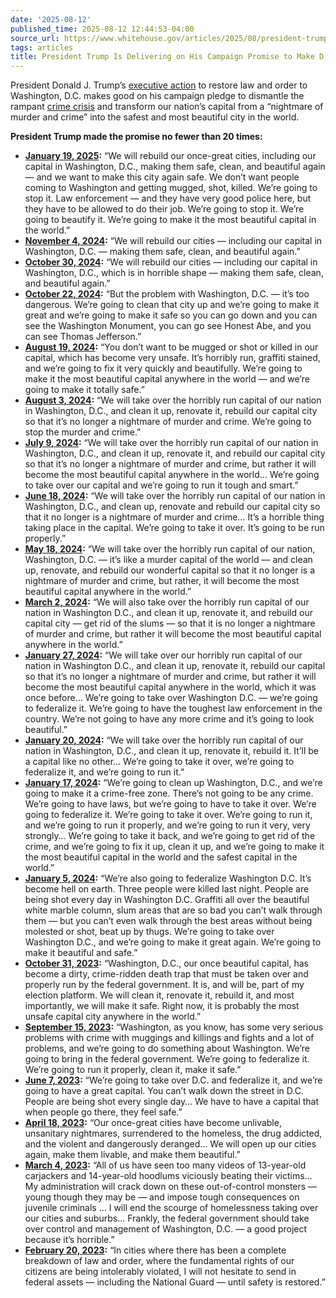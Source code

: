 ```yaml
---
date: '2025-08-12'
published_time: 2025-08-12 12:44:53-04:00
source_url: https://www.whitehouse.gov/articles/2025/08/president-trump-is-delivering-on-his-campaign-promise-to-make-d-c-safe-again/
tags: articles
title: President Trump Is Delivering on His Campaign Promise to Make D.C. Safe Again
---
```

 
President Donald J. Trump’s [executive
action](https://www.whitehouse.gov/fact-sheets/2025/08/fact-sheet-president-donald-j-trump-declares-a-crime-emergency-to-restore-safety-in-the-district-of-columbia/)
to restore law and order to Washington, D.C. makes good on his campaign
pledge to dismantle the rampant [crime
crisis](https://www.whitehouse.gov/articles/2025/08/fact-yes-d-c-crime-is-out-of-control/)
and transform our nation’s capital from a “nightmare of murder and
crime” into the safest and most beautiful city in the world.

**President Trump made the promise no fewer than 20 times:**

-   [**January 19,
    2025**](https://rollcall.com/factbase/trump/transcript/donald-trump-speech-political-rally-washington-january-19-2025/#:~:text=We%20want%20the,do%20their%20job.)**:**
    “We will rebuild our once-great cities, including our capital in
    Washington, D.C., making them safe, clean, and beautiful again — and
    we want to make this city again safe. We don’t want people coming to
    Washington and getting mugged, shot, killed. We’re going to stop it.
    Law enforcement — and they have very good police here, but they have
    to be allowed to do their job. We’re going to stop it. We’re going
    to beautify it. We’re going to make it the most beautiful capital in
    the world.”
-   [**November 4,
    2024**](https://rollcall.com/factbase/trump/transcript/donald-trump-speech-campaign-rally-raleigh-north-carolina-november-4-2024/#209:~:text=We%20will%20rebuild%20our%20cities%2C%20including%20our%20Capitol%20in%20Washington%2C%20D.C.%2C%20making%20them%20safe%2C%20clean%2C%20and%20beautiful%20again.)**:**
    “We will rebuild our cities — including our capital in Washington,
    D.C. — making them safe, clean, and beautiful again.”
-   [**October 30,
    2024**](https://rollcall.com/factbase/trump/transcript/donald-trump-speech-campaign-rally-green-bay-wisconsin-october-30-2024/#197:~:text=We%20will%20rebuild%20our%20cities%2C%20including%20our%20Capitol%20in%20Washington%2C%20D.C.%2C%20which%20is%20in%20horrible%20shape%2C%20making%20them%20safe%2C%20clean%2C%20and%20beautiful%20again.)**:**
    “We will rebuild our cities — including our capital in Washington,
    D.C., which is in horrible shape — making them safe, clean, and
    beautiful again.”
-   [**October 22,
    2024**](https://rollcall.com/factbase/trump/transcript/donald-trump-speech-campaign-rally-greensboro-north-carolina-october-22-2024/#97:~:text=But%20the%20problem,rip%20that%20down.)**:**
    “But the problem with Washington, D.C. — it’s too dangerous. We’re
    going to clean that city up and we’re going to make it great and
    we’re going to make it safe so you can go down and you can see the
    Washington Monument, you can go see Honest Abe, and you can see
    Thomas Jefferson.”
-   [**August 19,
    2024**](https://youtube.com/shorts/jCgmR9i7vXY?si=eX7jBHBOEc5mWerW)**:**
    “You don’t want to be mugged or shot or killed in our capital, which
    has become very unsafe. It’s horribly run, graffiti stained, and
    we’re going to fix it very quickly and beautifully. We’re going to
    make it the most beautiful capital anywhere in the world — and we’re
    going to make it totally safe.”
-   [**August 3,
    2024**](https://rollcall.com/factbase/trump/transcript/donald-trump-speech-political-rally-atlanta-georgia-august-3-2024/#:~:text=I%20kept%20that,murder%20and%20crime.)**:**
    “We will take over the horribly run capital of our nation in
    Washington, D.C., and clean it up, renovate it, rebuild our capital
    city so that it’s no longer a nightmare of murder and crime. We’re
    going to stop the murder and crime.”
-   [**July 9,
    2024**](https://rollcall.com/factbase/trump/transcript/donald-trump-speech-political-rally-doral-florida-july-9-2024/#:~:text=They%27ll%20be%20gone.%20They%27ll,if%20you%20leave%20Florida.)**:**
    “We will take over the horribly run capital of our nation in
    Washington, D.C., and clean it up, renovate it, and rebuild our
    capital city so that it’s no longer a nightmare of murder and crime,
    but rather it will become the most beautiful capital anywhere in the
    world… We’re going to take over our capital and we’re going to run
    it tough and smart.”
-   [**June 18,
    2024**](https://rollcall.com/factbase/trump/transcript/donald-trump-speech-political-rally-racine-wisconsin-june-18-2024/#:~:text=We%27re%20going%20to%20rebuild%20our%20cities.%20We,Monument%20and%20they%20end%20up%20getting%20shot.)**:**
    “We will take over the horribly run capital of our nation in
    Washington, D.C., and clean up, renovate and rebuild our capital
    city so that it no longer is a nightmare of murder and crime… It’s a
    horrible thing taking place in the capital. We’re going to take it
    over. It’s going to be run properly.”
-   [**May 18,
    2024**](https://rollcall.com/factbase/trump/transcript/donald-trump-speech-nra-leadership-forum-dallas-may-18-2024/#186:~:text=We%20will%20take,in%20the%20world.)**:**
    “We will take over the horribly run capital of our nation,
    Washington, D.C. — it’s like a murder capital of the world — and
    clean up, renovate, and rebuild our wonderful capital so that it no
    longer is a nightmare of murder and crime, but rather, it will
    become the most beautiful capital anywhere in the world.”
-   [**March 2,
    2024**](https://x.com/RapidResponse47/status/1954904623749411181)**:**
    “We will also take over the horribly run capital of our nation in
    Washington D.C., and clean it up, renovate it, and rebuild our
    capital city — get rid of the slums — so that it is no longer a
    nightmare of murder and crime, but rather it will become the most
    beautiful capital anywhere in the world.”
-   [**January 27,
    2024**](https://rollcall.com/factbase/trump/transcript/donald-trump-speech-political-rally-las-vegas-nevada-january-27-2024/#:~:text=We%27re%20going%20to%20rebuild,it%20was%20once%20before.)**:**
    “We will take over our horribly run capital of our nation in
    Washington D.C., and clean it up, renovate it, rebuild our capital
    so that it’s no longer a nightmare of murder and crime, but rather
    it will become the most beautiful capital anywhere in the world,
    which it was once before… We’re going to take over Washington D.C. —
    we’re going to federalize it. We’re going to have the toughest law
    enforcement in the country. We’re not going to have any more crime
    and it’s going to look beautiful.”
-   [**January 20,
    2024**](https://rollcall.com/factbase/trump/transcript/donald-trump-speech-political-rally-manchester-new-hampshire-january-20-2024/#:~:text=We%20will%20take,a%20major%20thoroughfare.)**:**
    “We will take over the horribly run capital of our nation in
    Washington, D.C., and clean it up, renovate it, rebuild it. It’ll be
    a capital like no other… We’re going to take it over, we’re going to
    federalize it, and we’re going to run it.”
-   [**January 17,
    2024**](https://rollcall.com/factbase/trump/transcript/donald-trump-speech-political-rally-portsmouth-new-hampshire-january-17-2024/#198:~:text=We%27re%20going%20to%20clean,or%20a%20mask%20mandate.)**:**
    “We’re going to clean up Washington, D.C., and we’re going to make
    it a crime-free zone. There’s not going to be any crime. We’re going
    to have laws, but we’re going to have to take it over. We’re going
    to federalize it. We’re going to take it over. We’re going to run
    it, and we’re going to run it properly, and we’re going to run it
    very, very strongly… We’re going to take it back, and we’re going to
    get rid of the crime, and we’re going to fix it up, clean it up, and
    we’re going to make it the most beautiful capital in the world and
    the safest capital in the world.”
-   [**January 5,
    2024**](https://rollcall.com/factbase/trump/transcript/donald-trump-speech-campaign-rally-mason-city-iowa-january-5-2024/#218:~:text=And%20we%27re%20also%20going%20to,control.%20It%27s%20out%20of%20control.)**:**
    “We’re also going to federalize Washington D.C. It’s become hell on
    earth. Three people were killed last night. People are being shot
    every day in Washington D.C. Graffiti all over the beautiful white
    marble column, slum areas that are so bad you can’t walk through
    them — but you can’t even walk through the best areas without being
    molested or shot, beat up by thugs. We’re going to take over
    Washington D.C., and we’re going to make it great again. We’re going
    to make it beautiful and safe.”
-   [**October 31,
    2023**](https://truthsocial.com/@realDonaldTrump/111331002489838599)**:**
    “Washington, D.C., our once beautiful capital, has become a dirty,
    crime-ridden death trap that must be taken over and properly run by
    the federal government. It is, and will be, part of my election
    platform. We will clean it, renovate it, rebuild it, and most
    importantly, we will make it safe. Right now, it is probably the
    most unsafe capital city anywhere in the world.”
-   [**September 15,
    2023**](https://rollcall.com/factbase/trump/transcript/donald-trump-speech-concerned-women-america-washington-dc-september-15-2023/#6:~:text=Washington%2C%20as%20you,what%20you%20are.)**:**
    “Washington, as you know, has some very serious problems with crime
    with muggings and killings and fights and a lot of problems, and
    we’re going to do something about Washington. We’re going to bring
    in the federal government. We’re going to federalize it. We’re going
    to run it properly, clean it, make it safe.”
-   [**June 7,
    2023**](https://rollcall.com/factbase/trump/transcript/donald-trump-interview-monica-crowley-podcast-june-7-2023/#203:~:text=Today%2C%20they%27re%20a%20disaster.%20You%20see%20every%20time%20%2D%2D%20and%20DC%20%2D%2D%20we%27re%20going%20to%20take%20over%20DC%20and%20federalize%20it%2C%20and%20we%27re%20going%20to%20have%20a%20great%20capital.%20DC%20is%20%2D%2D%20you%20can%27t%20walk%20down%20the%20street%20in%20DC.%20People%20are%20being%20shot%20every%20single%20day.)**:**
    “We’re going to take over D.C. and federalize it, and we’re going to
    have a great capital. You can’t walk down the street in D.C. People
    are being shot every single day… We have to have a capital that when
    people go there, they feel safe.”
-   [**April 18,
    2023**](https://www.donaldjtrump.com/agenda47/agenda47-ending-the-nightmare-of-the-homeless-drug-addicts-and-dangerously-deranged)**:**
    “Our once-great cities have become unlivable, unsanitary nightmares,
    surrendered to the homeless, the drug addicted, and the violent and
    dangerously deranged… We will open up our cities again, make them
    livable, and make them beautiful.”
-   [**March 4,
    2023**](https://www.rev.com/transcript-editor/shared/AadDNGZWqTbw4VIUXSxFbRAQh7JuQGOvBOHL8yCvKqXBikG4np-EtOStcS5u2AM4tFs04ApYOGGbt97mcmAwF4byoz4?token=AadDNGZWqTbw4VIUXSxFbRAQh7JuQGOvBOHL8yCvKqXBikG4np-EtOStcS5u2AM4tFs04ApYOGGbt97mcmAwF4byoz4&loadFrom=9&ts=4759.38)**:**
    “All of us have seen too many videos of 13-year-old carjackers and
    14-year-old hoodlums viciously beating their victims… My
    administration will crack down on these out-of-control monsters —
    young though they may be — and impose tough consequences on juvenile
    criminals … I will end the scourge of homelessness taking over our
    cities and suburbs… Frankly, the federal government should take over
    control and management of Washington, D.C. — a good project because
    it’s horrible.”
-   [**February 20,
    2023**](https://www.donaldjtrump.com/news/b95289b6-0fb3-4404-808c-2e91c09e7bce)**:**
    “In cities where there has been a complete breakdown of law and
    order, where the fundamental rights of our citizens are being
    intolerably violated, I will not hesitate to send in federal assets
    — including the National Guard — until safety is restored.”
